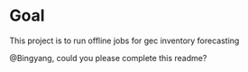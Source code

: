 # Goal

This project is to run offline jobs for gec inventory forecasting

@Bingyang, could you please complete this readme?